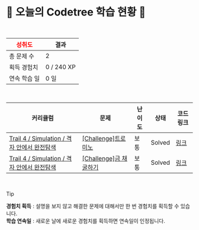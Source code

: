 # 🌲 오늘의 Codetree 학습 현황 🌲

<br />

| <span style="color:red;display:block;text-align:center;"> **성취도**</span> | 결과 |
|---|---|
| 총 문제 수 | 2 |
| 획득 경험치 | 0 / 240 XP |
| 연속 학습 일 | 0 일 |

<br />

|커리큘럼|문제|난이도|상태|코드 링크|
|---|---|---|---|---|
|[Trail 4 / Simulation / 격자 안에서 완전탐색](https://www.codetree.ai/trail-info/intermediate-low/)|[[Challenge]트로미노](https://www.codetree.ai/trails/complete/curated-cards/challenge-tromino/)|보통|Solved|[링크](https://github.com/isasgp/algorithm-study/blob/main/250827/%ED%8A%B8%EB%A1%9C%EB%AF%B8%EB%85%B8/tromino.java)|
|[Trail 4 / Simulation / 격자 안에서 완전탐색](https://www.codetree.ai/trail-info/intermediate-low/)|[[Challenge]금 채굴하기](https://www.codetree.ai/trails/complete/curated-cards/challenge-gold-mining/)|보통|Solved|[링크](https://github.com/isasgp/algorithm-study/blob/main/250827/%EA%B8%88%20%EC%B1%84%EA%B5%B4%ED%95%98%EA%B8%B0/gold-mining.java)|


<br />

> [!TIP]
> **경험치 획득** : 설명을 보지 않고 해결한 문제에 대해서만 한 번 경험치를 획득할 수 있습니다.  
> **학습 연속일** : 새로운 날에 새로운 경험치를 획득하면 연속일이 인정됩니다.

